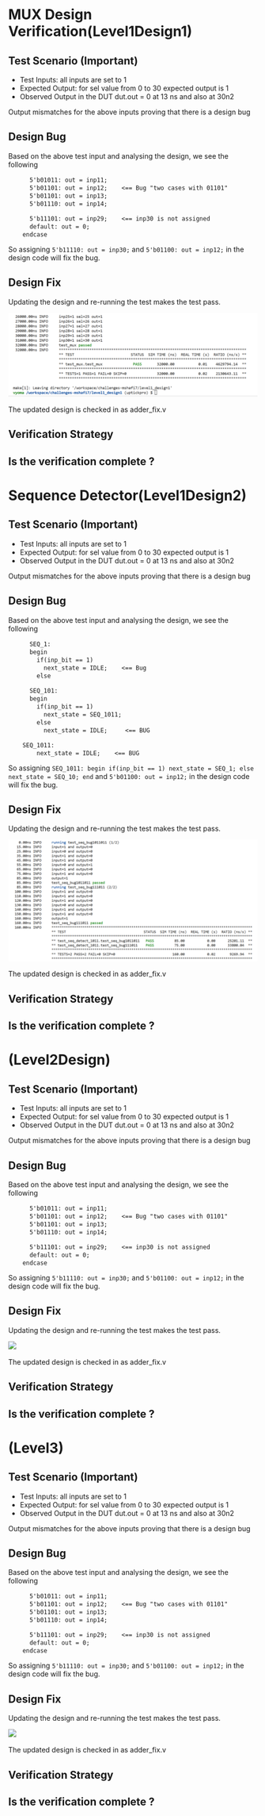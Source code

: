 # MUX Design Verification(Level1Design1)

## Test Scenario **(Important)**
- Test Inputs: all inputs are set to 1
- Expected Output: for sel value from 0 to 30 expected output is 1
- Observed Output in the DUT dut.out = 0 at 13 ns and also at 30n2

Output mismatches for the above inputs proving that there is a design bug

## Design Bug
Based on the above test input and analysing the design, we see the following

```
      5'b01011: out = inp11;
      5'b01101: out = inp12;    <== Bug "two cases with 01101"
      5'b01101: out = inp13;
      5'b01110: out = inp14;
```
```
      5'b11101: out = inp29;    <== inp30 is not assigned
      default: out = 0;
    endcase
```

So assigning ``5'b11110: out = inp30;`` and ``5'b01100: out = inp12;`` in the design code will fix the bug.

## Design Fix
Updating the design and re-running the test makes the test pass.

![](https://github.com/vyomasystems-lab/challenges-mshafi7/blob/master/Images/MUX_pass.png)

The updated design is checked in as adder_fix.v

## Verification Strategy

## Is the verification complete ?

# Sequence Detector(Level1Design2)

## Test Scenario **(Important)**
- Test Inputs: all inputs are set to 1
- Expected Output: for sel value from 0 to 30 expected output is 1
- Observed Output in the DUT dut.out = 0 at 13 ns and also at 30n2

Output mismatches for the above inputs proving that there is a design bug

## Design Bug
Based on the above test input and analysing the design, we see the following

```
      SEQ_1:
      begin
        if(inp_bit == 1)
          next_state = IDLE;    <== Bug
        else
```
```
      SEQ_101:
      begin
        if(inp_bit == 1)
          next_state = SEQ_1011;
        else
          next_state = IDLE;     <== BUG
```
```
    SEQ_1011:
        next_state = IDLE;    <== BUG
```

So assigning ``SEQ_1011:
      begin
      if(inp_bit == 1)
        next_state = SEQ_1;
      else
        next_state = SEQ_10;
      end`` and ``5'b01100: out = inp12;`` in the design code will fix the bug.

## Design Fix
Updating the design and re-running the test makes the test pass.

![](https://github.com/vyomasystems-lab/challenges-mshafi7/blob/master/Images/Seq_Pass.png)

The updated design is checked in as adder_fix.v

## Verification Strategy

## Is the verification complete ?

# (Level2Design)

## Test Scenario **(Important)**
- Test Inputs: all inputs are set to 1
- Expected Output: for sel value from 0 to 30 expected output is 1
- Observed Output in the DUT dut.out = 0 at 13 ns and also at 30n2

Output mismatches for the above inputs proving that there is a design bug

## Design Bug
Based on the above test input and analysing the design, we see the following

```
      5'b01011: out = inp11;
      5'b01101: out = inp12;    <== Bug "two cases with 01101"
      5'b01101: out = inp13;
      5'b01110: out = inp14;
```
```
      5'b11101: out = inp29;    <== inp30 is not assigned
      default: out = 0;
    endcase
```

So assigning ``5'b11110: out = inp30;`` and ``5'b01100: out = inp12;`` in the design code will fix the bug.

## Design Fix
Updating the design and re-running the test makes the test pass.

![](https://i.imgur.com/5XbL1ZH.png)

The updated design is checked in as adder_fix.v

## Verification Strategy

## Is the verification complete ?

# (Level3)

## Test Scenario **(Important)**
- Test Inputs: all inputs are set to 1
- Expected Output: for sel value from 0 to 30 expected output is 1
- Observed Output in the DUT dut.out = 0 at 13 ns and also at 30n2

Output mismatches for the above inputs proving that there is a design bug

## Design Bug
Based on the above test input and analysing the design, we see the following

```
      5'b01011: out = inp11;
      5'b01101: out = inp12;    <== Bug "two cases with 01101"
      5'b01101: out = inp13;
      5'b01110: out = inp14;
```
```
      5'b11101: out = inp29;    <== inp30 is not assigned
      default: out = 0;
    endcase
```

So assigning ``5'b11110: out = inp30;`` and ``5'b01100: out = inp12;`` in the design code will fix the bug.

## Design Fix
Updating the design and re-running the test makes the test pass.

![](https://i.imgur.com/5XbL1ZH.png)

The updated design is checked in as adder_fix.v

## Verification Strategy

## Is the verification complete ?